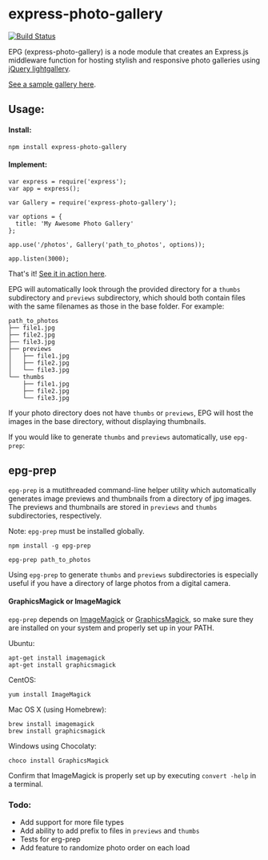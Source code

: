 # express-photo-gallery
[![Build Status](https://travis-ci.org/timmydoza/express-photo-gallery.svg?branch=master)](https://travis-ci.org/timmydoza/express-photo-gallery)

EPG (express-photo-gallery) is a node module that creates an Express.js middleware function for hosting stylish and responsive photo galleries using [jQuery lightgallery](http://sachinchoolur.github.io/lightGallery/).

[See a sample gallery here](http://timmydoza.com/express-photo-gallery).

## Usage:

#### Install:
`npm install express-photo-gallery`

#### Implement:
```
var express = require('express');
var app = express();

var Gallery = require('express-photo-gallery');

var options = {
  title: 'My Awesome Photo Gallery'
};

app.use('/photos', Gallery('path_to_photos', options));

app.listen(3000);
```

That's it!  [See it in action here](http://timmydoza.com/express-photo-gallery).

EPG will automatically look through the provided directory for a `thumbs` subdirectory and `previews` subdirectory, which should both contain files with the same filenames as those in the base folder.  For example:

```
path_to_photos
├── file1.jpg
├── file2.jpg
├── file3.jpg
├── previews
│   ├── file1.jpg
│   ├── file2.jpg
│   └── file3.jpg
└── thumbs    
    ├── file1.jpg
    ├── file2.jpg
    └── file3.jpg
```
If your photo directory does not have `thumbs` or `previews`, EPG will host the images in the base directory, without displaying thumbnails.  

If you would like to generate `thumbs` and `previews` automatically, use `epg-prep`:

## epg-prep

`epg-prep` is a mutithreaded command-line helper utility which automatically generates image previews and thumbnails from a directory of jpg images.  The previews and thumbnails are stored in `previews` and `thumbs` subdirectories, respectively.

Note: `epg-prep` must be installed globally.

`npm install -g epg-prep`

`epg-prep path_to_photos`

Using `epg-prep` to generate `thumbs` and `previews` subdirectories is especially useful if you have a directory of large photos from a digital camera.

#### GraphicsMagick or ImageMagick

`epg-prep` depends on [ImageMagick](http://www.imagemagick.org/script/index.php) or [GraphicsMagick](http://www.graphicsmagick.org/), so make sure they are installed on your system and properly set up in your PATH.

Ubuntu:
```
apt-get install imagemagick
apt-get install graphicsmagick
```

CentOS:
```
yum install ImageMagick
```

Mac OS X (using Homebrew):
```
brew install imagemagick
brew install graphicsmagick
```

Windows using Chocolaty:
```
choco install GraphicsMagick
```


Confirm that ImageMagick is properly set up by executing `convert -help` in a terminal.

### Todo:

- Add support for more file types
- Add ability to add prefix to files in `previews` and `thumbs`
- Tests for erg-prep
- Add feature to randomize photo order on each load
